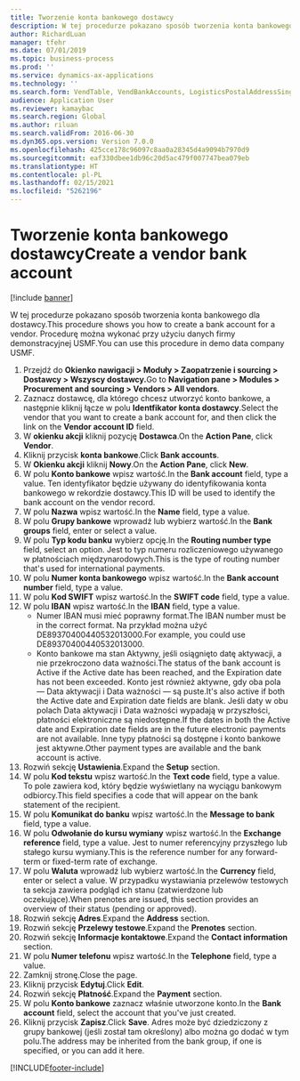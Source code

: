 ```yaml
---
title: Tworzenie konta bankowego dostawcy
description: W tej procedurze pokazano sposób tworzenia konta bankowego dla dostawcy.
author: RichardLuan
manager: tfehr
ms.date: 07/01/2019
ms.topic: business-process
ms.prod: ''
ms.service: dynamics-ax-applications
ms.technology: ''
ms.search.form: VendTable, VendBankAccounts, LogisticsPostalAddressSingle
audience: Application User
ms.reviewer: kamaybac
ms.search.region: Global
ms.author: riluan
ms.search.validFrom: 2016-06-30
ms.dyn365.ops.version: Version 7.0.0
ms.openlocfilehash: 425cce178c96097c8aa0a28345d4a9094b7970d9
ms.sourcegitcommit: eaf330dbee1db96c20d5ac479f007747bea079eb
ms.translationtype: HT
ms.contentlocale: pl-PL
ms.lasthandoff: 02/15/2021
ms.locfileid: "5262196"
---
```

# <a name="create-a-vendor-bank-account"></a><span data-ttu-id="9a7f6-103">Tworzenie konta bankowego dostawcy</span><span class="sxs-lookup"><span data-stu-id="9a7f6-103">Create a vendor bank account</span></span>

[!include [banner](../../includes/banner.md)]

<span data-ttu-id="9a7f6-104">W tej procedurze pokazano sposób tworzenia konta bankowego dla dostawcy.</span><span class="sxs-lookup"><span data-stu-id="9a7f6-104">This procedure shows you how to create a bank account for a vendor.</span></span> <span data-ttu-id="9a7f6-105">Procedurę można wykonać przy użyciu danych firmy demonstracyjnej USMF.</span><span class="sxs-lookup"><span data-stu-id="9a7f6-105">You can use this procedure in demo data company USMF.</span></span>

1. <span data-ttu-id="9a7f6-106">Przejdź do **Okienko nawigacji > Moduły > Zaopatrzenie i sourcing > Dostawcy > Wszyscy dostawcy.**</span><span class="sxs-lookup"><span data-stu-id="9a7f6-106">Go to **Navigation pane > Modules > Procurement and sourcing > Vendors > All vendors**.</span></span>
2. <span data-ttu-id="9a7f6-107">Zaznacz dostawcę, dla którego chcesz utworzyć konto bankowe, a następnie kliknij łącze w polu **Identfikator konta dostawcy**.</span><span class="sxs-lookup"><span data-stu-id="9a7f6-107">Select the vendor that you want to create a bank account for, and then click the link on the **Vendor account ID** field.</span></span>
3. <span data-ttu-id="9a7f6-108">W **okienku akcji** kliknij pozycję **Dostawca**.</span><span class="sxs-lookup"><span data-stu-id="9a7f6-108">On the **Action Pane**, click **Vendor**.</span></span>
4. <span data-ttu-id="9a7f6-109">Kliknij przycisk **konta bankowe**.</span><span class="sxs-lookup"><span data-stu-id="9a7f6-109">Click **Bank accounts**.</span></span>
5. <span data-ttu-id="9a7f6-110">W **Okienku akcji** kliknij **Nowy**.</span><span class="sxs-lookup"><span data-stu-id="9a7f6-110">On the **Action Pane**, click **New**.</span></span>
6. <span data-ttu-id="9a7f6-111">W polu **Konto bankowe** wpisz wartość.</span><span class="sxs-lookup"><span data-stu-id="9a7f6-111">In the **Bank account** field, type a value.</span></span> <span data-ttu-id="9a7f6-112">Ten identyfikator będzie używany do identyfikowania konta bankowego w rekordzie dostawcy.</span><span class="sxs-lookup"><span data-stu-id="9a7f6-112">This ID will be used to identify the bank account on the vendor record.</span></span>  
7. <span data-ttu-id="9a7f6-113">W polu **Nazwa** wpisz wartość.</span><span class="sxs-lookup"><span data-stu-id="9a7f6-113">In the **Name** field, type a value.</span></span>
8. <span data-ttu-id="9a7f6-114">W polu **Grupy bankowe** wprowadź lub wybierz wartość.</span><span class="sxs-lookup"><span data-stu-id="9a7f6-114">In the **Bank groups** field, enter or select a value.</span></span>
9. <span data-ttu-id="9a7f6-115">W polu **Typ kodu banku** wybierz opcję.</span><span class="sxs-lookup"><span data-stu-id="9a7f6-115">In the **Routing number type** field, select an option.</span></span> <span data-ttu-id="9a7f6-116">Jest to typ numeru rozliczeniowego używanego w płatnościach międzynarodowych.</span><span class="sxs-lookup"><span data-stu-id="9a7f6-116">This is the type of routing number that's used for international payments.</span></span>  
10. <span data-ttu-id="9a7f6-117">W polu **Numer konta bankowego** wpisz wartość.</span><span class="sxs-lookup"><span data-stu-id="9a7f6-117">In the **Bank account number** field, type a value.</span></span>
11. <span data-ttu-id="9a7f6-118">W polu **Kod SWIFT** wpisz wartość.</span><span class="sxs-lookup"><span data-stu-id="9a7f6-118">In the **SWIFT code** field, type a value.</span></span>
12. <span data-ttu-id="9a7f6-119">W polu **IBAN** wpisz wartość.</span><span class="sxs-lookup"><span data-stu-id="9a7f6-119">In the **IBAN** field, type a value.</span></span>
    - <span data-ttu-id="9a7f6-120">Numer IBAN musi mieć poprawny format.</span><span class="sxs-lookup"><span data-stu-id="9a7f6-120">The IBAN number must be in the correct format.</span></span> <span data-ttu-id="9a7f6-121">Na przykład można użyć DE89370400440532013000.</span><span class="sxs-lookup"><span data-stu-id="9a7f6-121">For example, you could use DE89370400440532013000.</span></span>  
    - <span data-ttu-id="9a7f6-122">Konto bankowe ma stan Aktywny, jeśli osiągnięto datę aktywacji, a nie przekroczono data ważności.</span><span class="sxs-lookup"><span data-stu-id="9a7f6-122">The status of the bank account is Active if the Active date has been reached, and the Expiration date has not been exceeded.</span></span> <span data-ttu-id="9a7f6-123">Konto jest również aktywne, gdy oba pola — Data aktywacji i Data ważności — są puste.</span><span class="sxs-lookup"><span data-stu-id="9a7f6-123">It's also active if both the Active date and Expiration date fields are blank.</span></span> <span data-ttu-id="9a7f6-124">Jeśli daty w obu polach Data aktywacji i Data ważności wypadają w przyszłości, płatności elektroniczne są niedostępne.</span><span class="sxs-lookup"><span data-stu-id="9a7f6-124">If the dates in both the Active date and Expiration date fields are in the future electronic payments are not available.</span></span> <span data-ttu-id="9a7f6-125">Inne typy płatności są dostępne i konto bankowe jest aktywne.</span><span class="sxs-lookup"><span data-stu-id="9a7f6-125">Other payment types are available and the bank account is active.</span></span>  
13. <span data-ttu-id="9a7f6-126">Rozwiń sekcję **Ustawienia**.</span><span class="sxs-lookup"><span data-stu-id="9a7f6-126">Expand the **Setup** section.</span></span>
14. <span data-ttu-id="9a7f6-127">W polu **Kod tekstu** wpisz wartość.</span><span class="sxs-lookup"><span data-stu-id="9a7f6-127">In the **Text code** field, type a value.</span></span> <span data-ttu-id="9a7f6-128">To pole zawiera kod, który będzie wyświetlany na wyciągu bankowym odbiorcy.</span><span class="sxs-lookup"><span data-stu-id="9a7f6-128">This field specifies a code that will appear on the bank statement of the recipient.</span></span>  
15. <span data-ttu-id="9a7f6-129">W polu **Komunikat do banku** wpisz wartość.</span><span class="sxs-lookup"><span data-stu-id="9a7f6-129">In the **Message to bank** field, type a value.</span></span>
16. <span data-ttu-id="9a7f6-130">W polu **Odwołanie do kursu wymiany** wpisz wartość.</span><span class="sxs-lookup"><span data-stu-id="9a7f6-130">In the **Exchange reference** field, type a value.</span></span> <span data-ttu-id="9a7f6-131">Jest to numer referencyjny przyszłego lub stałego kursu wymiany.</span><span class="sxs-lookup"><span data-stu-id="9a7f6-131">This is the reference number for any forward-term or fixed-term rate of exchange.</span></span>
17. <span data-ttu-id="9a7f6-132">W polu **Waluta** wprowadź lub wybierz wartość.</span><span class="sxs-lookup"><span data-stu-id="9a7f6-132">In the **Currency** field, enter or select a value.</span></span> <span data-ttu-id="9a7f6-133">W przypadku wystawiania przelewów testowych ta sekcja zawiera podgląd ich stanu (zatwierdzone lub oczekujące).</span><span class="sxs-lookup"><span data-stu-id="9a7f6-133">When prenotes are issued, this section provides an overview of their status (pending or approved).</span></span>  
18. <span data-ttu-id="9a7f6-134">Rozwiń sekcję **Adres**.</span><span class="sxs-lookup"><span data-stu-id="9a7f6-134">Expand the **Address** section.</span></span>
19. <span data-ttu-id="9a7f6-135">Rozwiń sekcję **Przelewy testowe**.</span><span class="sxs-lookup"><span data-stu-id="9a7f6-135">Expand the **Prenotes** section.</span></span>
20. <span data-ttu-id="9a7f6-136">Rozwiń sekcję **Informacje kontaktowe**.</span><span class="sxs-lookup"><span data-stu-id="9a7f6-136">Expand the **Contact information** section.</span></span>
21. <span data-ttu-id="9a7f6-137">W polu **Numer telefonu** wpisz wartość.</span><span class="sxs-lookup"><span data-stu-id="9a7f6-137">In the **Telephone** field, type a value.</span></span>
22. <span data-ttu-id="9a7f6-138">Zamknij stronę.</span><span class="sxs-lookup"><span data-stu-id="9a7f6-138">Close the page.</span></span>
23. <span data-ttu-id="9a7f6-139">Kliknij przycisk **Edytuj**.</span><span class="sxs-lookup"><span data-stu-id="9a7f6-139">Click **Edit**.</span></span>
24. <span data-ttu-id="9a7f6-140">Rozwiń sekcję **Płatność**.</span><span class="sxs-lookup"><span data-stu-id="9a7f6-140">Expand the **Payment** section.</span></span>
25. <span data-ttu-id="9a7f6-141">W polu **Konto bankowe** zaznacz właśnie utworzone konto.</span><span class="sxs-lookup"><span data-stu-id="9a7f6-141">In the **Bank account** field, select the account that you've just created.</span></span>
26. <span data-ttu-id="9a7f6-142">Kliknij przycisk **Zapisz**.</span><span class="sxs-lookup"><span data-stu-id="9a7f6-142">Click **Save**.</span></span> <span data-ttu-id="9a7f6-143">Adres może być dziedziczony z grupy bankowej (jeśli został tam określony) albo można go dodać w tym polu.</span><span class="sxs-lookup"><span data-stu-id="9a7f6-143">The address may be inherited from the bank group, if one is specified, or you can add it here.</span></span>  



[!INCLUDE[footer-include](../../../includes/footer-banner.md)]